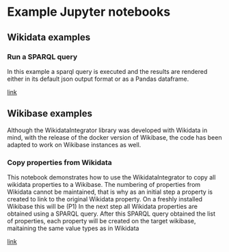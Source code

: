 # Example Jupyter notebooks 
## Wikidata examples
### Run a SPARQL query
In this example a sparql query is executed and the results are rendered either in its default json output format or as a Pandas dataframe.

[link](RunSparqlQueryWDQS.ipynb) 

## Wikibase examples
Although the WikidataIntegrator library was developed with Wikidata in mind, with the release of the docker version of Wikibase, the code has been adapted to work on Wikibase instances as well. 

### Copy properties from Wikidata
This notebook demonstrates how to use the WikidataIntegrator to copy all wikidata properties to a Wikibase. 
The numbering of properties from Wikidata cannot be maintained, that is why as an initial step a property is created to link to the original Wikidata property. On a freshly installed Wikibase this will be (P1)
In the next step all Wikidata properties are obtained using a SPARQL query. After this SPARQL query obtained the list of properties, each property will be created on the target wikibase, maitaining the same value types as in Wikidata

[link](CreateWikidataProperties.ipynb) 
